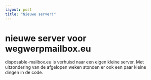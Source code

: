 ```yaml
---
layout: post
title: "Nieuwe server!"
---
```


# nieuwe server voor wegwerpmailbox.eu
disposable-mailbox.eu is verhuisd naar een eigen kleine server.
Met uitzondering van de afgelopen weken stonden er ook een paar kleine dingen in de code.
